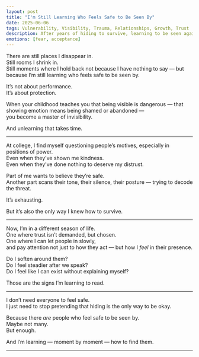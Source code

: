 ```yaml
---
layout: post
title: "I'm Still Learning Who Feels Safe to Be Seen By"
date: 2025-06-06
tags: Vulnerability, Visibility, Trauma, Relationships, Growth, Trust
description: After years of hiding to survive, learning to be seen again — really seen — takes time, tenderness, and courage.
emotions: [fear, acceptance]
---
```


There are still places I disappear in.  
Still rooms I shrink in.  
Still moments where I hold back not because I have nothing to say — but because I’m still learning who feels safe to be seen by.

It’s not about performance.  
It’s about protection.

When your childhood teaches you that being visible is dangerous — that showing emotion means being shamed or abandoned —  
you become a master of invisibility.

And unlearning that takes time.

---

At college, I find myself questioning people’s motives, especially in positions of power.  
Even when they’ve shown me kindness.  
Even when they’ve done nothing to deserve my distrust.

Part of me wants to believe they’re safe.  
Another part scans their tone, their silence, their posture — trying to decode the threat.

It’s exhausting.

But it’s also the only way I knew how to survive.

---

Now, I’m in a different season of life.  
One where trust isn’t demanded, but chosen.  
One where I can let people in slowly,  
and pay attention not just to how they act — but how I *feel* in their presence.

Do I soften around them?  
Do I feel steadier after we speak?  
Do I feel like I can exist without explaining myself?

Those are the signs I’m learning to read.

---

I don’t need everyone to feel safe.  
I just need to stop pretending that hiding is the only way to be okay.

Because there *are* people who feel safe to be seen by.  
Maybe not many.  
But enough.

And I’m learning — moment by moment — how to find them.

---
